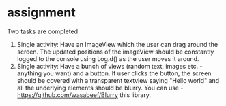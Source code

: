 # assignment
Two tasks are completed
1. Single activity: Have an ImageView which the user can drag around the screen. The updated positions of the imageView should be constantly logged to the console using Log.d() as the user moves it around.
3. Single activity: Have a bunch of views (random text, images etc. - anything you want) and a button. If user clicks the button, the screen should be covered with a transparent textview saying "Hello world" and all the underlying elements should be blurry.
You can use - https://github.com/wasabeef/Blurry this library.
